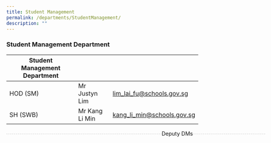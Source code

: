 ```yaml
---
title: Student Management
permalink: /departments/StudentManagement/
description: ""
---
```

### Student Management Department

| Student Management Department |  | |
| -------- | -------- | -------- |
| HOD (SM) | Mr Justyn Lim | lim_lai_fu@schools.gov.sg |
| SH (SWB) | Mr Kang Li Min | kang_li_min@schools.gov.sg |

<div style="line-height: 19.6px; width: 408px; float: left;"><div style="margin-top: 8px; margin-bottom: 8px; line-height: 19.6px; width: 680px; border-bottom: 1px dashed rgb(204, 204, 204); height: 1px; clear: both;"></div></div>

Deputy DMs